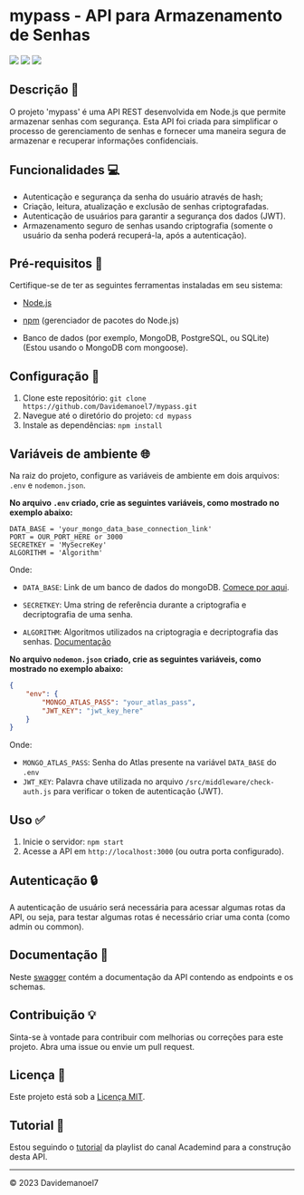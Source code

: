 # mypass - API para Armazenamento de Senhas

<div>
    <img src="https://img.shields.io/badge/Node%20js-339933?style=for-the-badge&logo=nodedotjs&logoColor=white"/>
    <img src="https://img.shields.io/badge/Express%20js-000000?style=for-the-badge&logo=express&logoColor=white"/>
    <img src="https://img.shields.io/badge/MongoDB-4EA94B?style=for-the-badge&logo=mongodb&logoColor=white"/>
</div>

## Descrição :key:

O projeto 'mypass' é uma API REST desenvolvida em Node.js que permite armazenar senhas com segurança. Esta API foi criada para simplificar o processo de gerenciamento de senhas e fornecer uma maneira segura de armazenar e recuperar informações confidenciais.

## Funcionalidades :computer:

- Autenticação e segurança da senha do usuário através de hash;
- Criação, leitura, atualização e exclusão de senhas criptografadas.
- Autenticação de usuários para garantir a segurança dos dados (JWT).
- Armazenamento seguro de senhas usando criptografia (somente o usuário da senha poderá recuperá-la, após a autenticação).

## Pré-requisitos :small_blue_diamond:

Certifique-se de ter as seguintes ferramentas instaladas em seu sistema:

- [Node.js](https://nodejs.org/)

- [npm](https://www.npmjs.com/) (gerenciador de pacotes do Node.js)
- Banco de dados (por exemplo, MongoDB, PostgreSQL, ou SQLite) (Estou usando o MongoDB com mongoose).

## Configuração :wrench:

1. Clone este repositório: `git clone https://github.com/Davidemanoel7/mypass.git`
2. Navegue até o diretório do projeto: `cd mypass`
3. Instale as dependências: `npm install`

## Variáveis de ambiente :globe_with_meridians:

Na raiz do projeto, configure as variáveis de ambiente em dois arquivos: `.env` e `nodemon.json`.

**No arquivo `.env` criado, crie as seguintes variáveis, como mostrado no exemplo abaixo:**

```.env
DATA_BASE = 'your_mongo_data_base_connection_link'
PORT = OUR_PORT_HERE or 3000
SECRETKEY = 'MySecreKey'
ALGORITHM = 'Algorithm'
```

Onde:

- `DATA_BASE`: Link de um banco de dados do mongoDB. [Comece por aqui](https://www.mongodb.com/docs/atlas/tutorial/create-atlas-account/).

- `SECRETKEY`: Uma string de referência durante a criptografia e decriptografia de uma senha.

- `ALGORITHM`: Algoritmos utilizados na criptogragia e decriptografia das senhas. [Documentação](https://cryptojs.gitbook.io/docs/)

**No arquivo `nodemon.json` criado, crie as seguintes variáveis, como mostrado no exemplo abaixo:**

```json
{
    "env": {
        "MONGO_ATLAS_PASS": "your_atlas_pass",
        "JWT_KEY": "jwt_key_here"
    }
}
```

Onde:

- `MONGO_ATLAS_PASS`: Senha do Atlas presente na variável `DATA_BASE` do `.env`
- `JWT_KEY`: Palavra chave utilizada no arquivo `/src/middleware/check-auth.js` para verificar o token de autenticação (JWT).

## Uso :white_check_mark:

1. Inicie o servidor: `npm start`
2. Acesse a API em `http://localhost:3000` (ou outra porta configurado).

## Autenticação :lock:

A autenticação de usuário será necessária para acessar algumas rotas da API, ou seja, para testar algumas rotas é necessário criar uma conta (como admin ou common).

## Documentação :page_facing_up:

Neste [swagger](https://app.swaggerhub.com/apis-docs/DAVIDEMANOEL706/MyPass/1.0.0) contém a documentação da API contendo as endpoints e os schemas.

## Contribuição :bulb:

Sinta-se à vontade para contribuir com melhorias ou correções para este projeto. Abra uma issue ou envie um pull request.

## Licença :scroll:

Este projeto está sob a [Licença MIT](LICENSE).

## Tutorial :paperclip:

Estou seguindo o <a href="https://www.youtube.com/playlist?list=PL55RiY5tL51q4D-B63KBnygU6opNPFk_q" target="_blank">tutorial</a> da playlist do canal Academind para a construção desta API.

---

© 2023 Davidemanoel7
